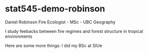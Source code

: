 # stat545-demo-robinson
Daniel Robinson
Fire Ecologist - MSc - UBC Geography

I study feebacks between fire regimes and forest structure in tropical environments

Here are some more things: I did my BSc at SIUe

